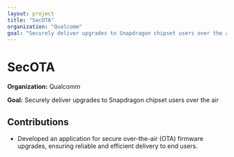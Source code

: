 ```yaml
---
layout: project
title: "SecOTA"
organization: "Qualcomm"
goal: "Securely deliver upgrades to Snapdragon chipset users over the air"
---
```


# SecOTA

**Organization:** Qualcomm

**Goal:** Securely deliver upgrades to Snapdragon chipset users over the air

## Contributions

- Developed an application for secure over-the-air (OTA) firmware upgrades, ensuring reliable and efficient delivery to end users.
